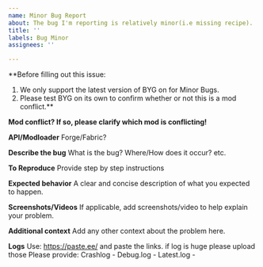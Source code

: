 ```yaml
---
name: Minor Bug Report
about: The bug I'm reporting is relatively minor(i.e missing recipe).
title: ''
labels: Bug Minor
assignees: ''

---
```


**Before filling out this issue: 
1. We only support the latest version of BYG on for Minor Bugs.
2. Please test BYG on its own to confirm whether or not this is a mod conflict.**


__**Mod conflict? If so, please clarify which mod is conflicting!**__


__**API/Modloader**__
Forge/Fabric?

__**Describe the bug**__
What is the bug? Where/How does it occur? etc.

__**To Reproduce**__
Provide step by step instructions

**Expected behavior**
A clear and concise description of what you expected to happen.

**Screenshots/Videos**
If applicable, add screenshots/video to help explain your problem.

**Additional context**
Add any other context about the problem here.

**Logs**
Use: https://paste.ee/ and paste the links. if log is huge please upload those
Please provide:
Crashlog - 
Debug.log - 
Latest.log -
